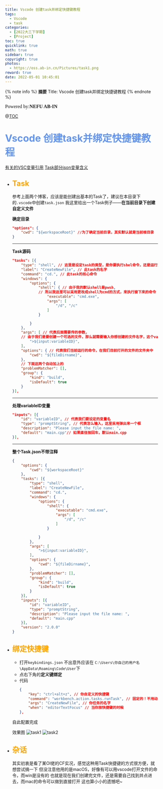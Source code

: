 ```yaml
---
title: Vscode 创建task并绑定快捷键教程
tags:
  - Vscode
  - task
categories:
  - [2022大三下学期]
  - [Project]
toc: true
quicklink: true
math: true
sidebar: true
copyright: true
photos: 
  - https://oss.ab-in.cn/Pictures/task1.png
reward: true
date: 2022-05-01 10:45:01
---
```


{% note info %}
**摘要**
Title: Vscode 创建task并绑定快捷键教程
{% endnote %}
<!-- more -->

<font size=3 face=楷体>Powered by:**NEFU AB-IN**</font>

@[TOC](文章目录)

# <font color=#6495ED size=6 >Vscode 创建task并绑定快捷键教程</font>

  [有关的VSC变量引用](https://blog.csdn.net/hn_tzy/article/details/104652114)
  [Task部分json变量含义](https://blog.csdn.net/qq_53653262/article/details/120859147?ops_request_misc=%257B%2522request%255Fid%2522%253A%2522165104850216781435435304%2522%252C%2522scm%2522%253A%252220140713.130102334.pc%255Fall.%2522%257D&request_id=165104850216781435435304&biz_id=0&utm_medium=distribute.pc_search_result.none-task-blog-2~all~first_rank_ecpm_v1~rank_v31_ecpm-5-120859147.142^v9^pc_search_result_cache,157^v4^control&utm_term=vscode+task&spm=1018.2226.3001.4187)
* ## <font color=#FFA500 size=5>Task</font>

  参考上面两个博客，应该是能创建出基本的Task了，建议在本目录下的`.vscode`中创建`task.json`
  我这里给出一个Task例子——**在当前目录下创建自定义文件**


  **确定目录**
  ```json
  "options": {
      "cwd": "${workspaceRoot}" //为了确定当前目录，其实默认就是当前根目录
  }
  ```
  ****
  **Task源码**
  ```json
  "tasks": [{
      "type": "shell", // 这里是设定task的类型，是你要执行shel命令，还是运行文件
      "label": "CreateNewFile", // 此task的名字
      "command": "cd.", // 此task的核心命令
      "windows": {
          "options": {
              "shell": { // 由于我的默认shell是pwsh,
              // 所以我这里可以采用更改成shell为cmd的方式，来执行接下来的命令
                  "executable": "cmd.exe",
                  "args": [
                      "/d", "/c"
                  ]
              }

          }
      },
      "args": [ // 代表后面需要传的参数，
      // 由于我们是要创建一个可选的文件，那么就需要输入你想创建的文件名字，这个variableID代表变量名
          ">${input:variableID}",
      ], 
      "options": { // 代表我们当前运行的命令，在我们目前打开的文件的文件夹中
          "cwd": "${fileDirname}",
      },
      // 下面这两个自动加上的
      "problemMatcher": [],
      "group": {
          "kind": "build",
          "isDefault": true
      }
  }],
  ```
  ****
  **处理variableID变量**

  ```json
  "inputs": [{
      "id": "variableID", // 代表我们要设定的变量名
      "type": "promptString", // 代表怎么输入，这里采用弹出来一个框
      "description": "Please input the file name: ", 
      "default": "main.cpp"// 如果直径按回车，默认main.cpp
  }],
  ```
  ****
  **整个Task.json不带注释**

  ```json
  {
      "options": {
          "cwd": "${workspaceRoot}"
      },
      "tasks": [{
          "type": "shell",
          "label": "CreateNewFile",
          "command": "cd.",
          "windows": {
              "options": {
                  "shell": {
                      "executable": "cmd.exe",
                      "args": [
                          "/d", "/c"
                      ]
                  }

              }
          },
          "args": [
              ">${input:variableID}",
          ],
          "options": {
              "cwd": "${fileDirname}",
          },
          "problemMatcher": [],
          "group": {
              "kind": "build",
              "isDefault": true
          }
      }],
      "inputs": [{
          "id": "variableID",
          "type": "promptString",
          "description": "Please input the file name: ",
          "default": "main.cpp"
      }],
      "version": "2.0.0"
  }
  ```

* ## <font color=#FFA500 size=5>绑定快捷键</font>

  * 打开`keybindings.json` 不出意外应该在 `C:\Users\你自己的用户名\AppData\Roaming\Code\User`下
  * 点右下角的**定义键绑定**
  * 代码
    ```json
    {
        "key": "ctrl+alt+z", // 你自定义的快捷键
        "command": "workbench.action.tasks.runTask", // 固定的！不用动！就是在你目录下runtask的意思
        "args": "CreateNewFile", // 你任务的名字
        "when": "editorTextFocus" // 当你按快捷键的时候
    },
    ```
  
  自此配置完成

  效果图
  ![task1](https://oss.ab-in.cn/Pictures/task1.png)
  ![task2](https://oss.ab-in.cn/Pictures/task2.png)

* ## <font color=#FFA500 size=5>杂话</font>

    其实初衷是看了某OI佬的CF实况，感觉这种用Task快捷键的方式很方便，就想尝试搞一下
    但没注意他用的是macOS，好像有可以用vscode打开文件的命令，而win是没有的
    也就是现在我们创建完文件，还是需要自己找到并点进去，而mac的命令可以做到直接打开
    这也算小小的遗憾吧~
